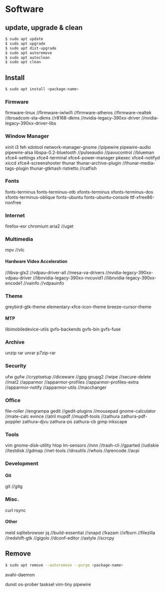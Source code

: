 # Software

## update, upgrade & clean

```bash
$ sudo apt update
$ sudo apt upgrade
$ sudo apt dist-upgrade
$ sudo apt autoremove
$ sudo apt autoclean
$ sudo apt clean
```

## Install

```bash
$ sudo apt install <package-name>
```

### Firmware
firmware-linux
//firmware-iwlwifi
//firmware-atheros
//firmware-realtek
//broadcom-sta-dkms
//r8168-dkms
//nvidia-legacy-390xx-driver
//nvidia-legacy-390xx-driver-libs

### Window Manager
xinit
i3
feh xdotool
network-manager-gnome
//pipewire pipewire-audio pipewire-alsa libspa-0.2-bluetooth
//pulseaudio
//pavucontrol
//blueman
xfce4-settings
xfce4-terminal
xfce4-power-manager pkexec
xfce4-notifyd
xiccd
xfce4-screenshooter
thunar
thunar-archive-plugin
//thunar-media-tags-plugin
thunar-gtkhash
ristretto
//catfish

### Fonts
fonts-terminus
fonts-terminus-otb
xfonts-terminus xfonts-terminus-dos xfonts-terminus-oblique
fonts-ubuntu fonts-ubuntu-console
ttf-xfree86-nonfree

### Internet
firefox-esr
chromium
aria2
//uget

### Multimedia
mpv
//vlc

#### Hardware Video Acceleration
//libva-glx2
//vdpau-driver-all
//mesa-va-drivers
//nvidia-legacy-390xx-vdpau-driver
//libnvidia-legacy-390xx-nvcuvid1
//libnvidia-legacy-390xx-encode1
//vainfo
//vdpauinfo

### Theme
greybird-gtk-theme
elementary-xfce-icon-theme
breeze-cursor-theme

#### MTP
libimobiledevice-utils
gvfs-backends
gvfs-bin
gvfs-fuse

### Archive
unzip
rar unrar
p7zip-rar

### Security
ufw gufw
//cryptsetup
//diceware
//gpg gnupg2
//wipe
//secure-delete
//mat2
//apparmor
//apparmor-profiles
//apparmor-profiles-extra
//apparmor-notify
//apparmor-utils
//macchanger

### Office
file-roller
//engrampa
gedit
//gedit-plugins
//mousepad
gnome-calculator
//mate-calc
evince
//atril
mupdf
//mupdf-tools
//zathura zathura-pdf-poppler zathura-djvu zathura-ps zathura-cb
gimp
inkscape

### Tools
vim
gnome-disk-utility
htop
lm-sensors
//nnn
//trash-cli
//gparted
//udiskie
//testdisk
//gdmap
//net-tools
//dnsutils
//whois
//qrencode
//acpi

### Development

#### Git
git
//gitg

### Misc.
curl
rsync

#### Other
meld
sqlitebrowser
jq
//build-essential
//snapd
//kazam
//xfburn
//filezilla
//redshift-gtk
//gigolo
//dconf-editor
//astyle
//scrcpy

## Remove

```bash
$ sudo apt remove --autoremove --purge <package-name>
```

avahi-daemon

dunst
os-prober
tasksel
vim-tiny
pipewire
